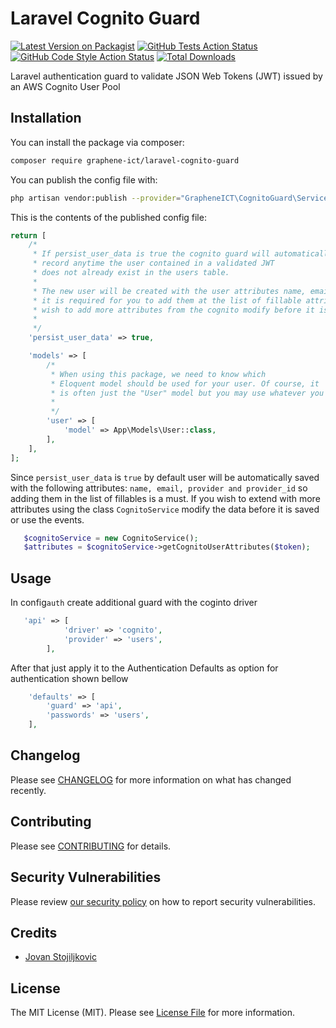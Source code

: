 # Laravel Cognito Guard

[![Latest Version on Packagist](https://img.shields.io/packagist/v/grapheneict/graphene-ict-laravel-cognito-guard.svg?style=flat-square)](https://packagist.org/packages/grapheneict/graphene-ict-laravel-cognito-guard)
[![GitHub Tests Action Status](https://img.shields.io/github/workflow/status/grapheneict/graphene-ict-laravel-cognito-guard/run-tests?label=tests)](https://github.com/grapheneict/graphene-ict-laravel-cognito-guard/actions?query=workflow%3Arun-tests+branch%3Amain)
[![GitHub Code Style Action Status](https://img.shields.io/github/workflow/status/grapheneict/graphene-ict-laravel-cognito-guard/Fix%20PHP%20code%20style%20issues?label=code%20style)](https://github.com/grapheneict/graphene-ict-laravel-cognito-guard/actions?query=workflow%3A"Fix+PHP+code+style+issues"+branch%3Amain)
[![Total Downloads](https://img.shields.io/packagist/dt/grapheneict/graphene-ict-laravel-cognito-guard.svg?style=flat-square)](https://packagist.org/packages/grapheneict/graphene-ict-laravel-cognito-guard)

Laravel authentication guard to validate JSON Web Tokens (JWT) issued by an AWS Cognito User Pool

## Installation

You can install the package via composer:

```bash
composer require graphene-ict/laravel-cognito-guard
```

You can publish the config file with:

```bash
php artisan vendor:publish --provider="GrapheneICT\CognitoGuard\Services\CognitoAuthServiceProvider" --tag="config"
```

This is the contents of the published config file:

```php
return [
    /*
     * If persist_user_data is true the cognito guard will automatically create a new user
     * record anytime the user contained in a validated JWT
     * does not already exist in the users table.
     *
     * The new user will be created with the user attributes name, email, provider and provider_id so
     * it is required for you to add them at the list of fillable attributes in the model array, if you
     * wish to add more attributes from the cognito modify before it is saved or use the events.
     *
     */
    'persist_user_data' => true,

    'models' => [
        /*
         * When using this package, we need to know which
         * Eloquent model should be used for your user. Of course, it
         * is often just the "User" model but you may use whatever you like.
         *
         */
        'user' => [
            'model' => App\Models\User::class,
        ],
    ],
];
```

Since `persist_user_data` is `true` by default user will be automatically saved with the following attributes: `name, email, provider and provider_id` so
adding them in the list of fillables is a must. If you wish to extend with more attributes using the class `CognitoService` modify the data before it is saved or use the events.

```php
   $cognitoService = new CognitoService();
   $attributes = $cognitoService->getCognitoUserAttributes($token);
```

## Usage

In  config`auth` create additional guard with the coginto driver

```php
   'api' => [
            'driver' => 'cognito',
            'provider' => 'users',
        ],
```

After that just apply it to the Authentication Defaults as option for authentication shown bellow

```php
    'defaults' => [
        'guard' => 'api',
        'passwords' => 'users',
    ],
```

## Changelog

Please see [CHANGELOG](CHANGELOG.md) for more information on what has changed recently.

## Contributing

Please see [CONTRIBUTING](CONTRIBUTING.md) for details.

## Security Vulnerabilities

Please review [our security policy](../../security/policy) on how to report security vulnerabilities.

## Credits

- [Jovan Stojiljkovic](https://github.com/GrapheneICT)

## License

The MIT License (MIT). Please see [License File](LICENSE.md) for more information.
